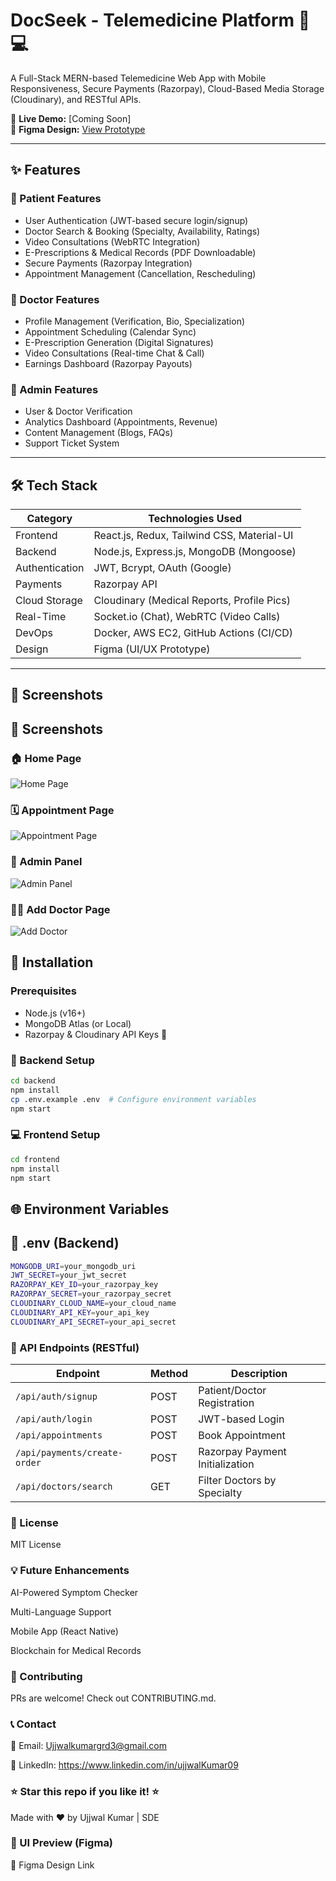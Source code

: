# DocSeek - Telemedicine Platform 🏥💻

A Full-Stack MERN-based Telemedicine Web App with Mobile Responsiveness, Secure Payments (Razorpay), Cloud-Based Media Storage (Cloudinary), and RESTful APIs.

🚀 **Live Demo:** [Coming Soon]  
📱 **Figma Design:** [View Prototype](#)

---

## ✨ Features

### 🔹 Patient Features
- User Authentication (JWT-based secure login/signup)
- Doctor Search & Booking (Specialty, Availability, Ratings)
- Video Consultations (WebRTC Integration)
- E-Prescriptions & Medical Records (PDF Downloadable)
- Secure Payments (Razorpay Integration)
- Appointment Management (Cancellation, Rescheduling)

### 🔹 Doctor Features
- Profile Management (Verification, Bio, Specialization)
- Appointment Scheduling (Calendar Sync)
- E-Prescription Generation (Digital Signatures)
- Video Consultations (Real-time Chat & Call)
- Earnings Dashboard (Razorpay Payouts)

### 🔹 Admin Features
- User & Doctor Verification
- Analytics Dashboard (Appointments, Revenue)
- Content Management (Blogs, FAQs)
- Support Ticket System

---

## 🛠 Tech Stack

| Category       | Technologies Used                          |
|----------------|-------------------------------------------|
| Frontend       | React.js, Redux, Tailwind CSS, Material-UI |
| Backend        | Node.js, Express.js, MongoDB (Mongoose)  |
| Authentication | JWT, Bcrypt, OAuth (Google)                |
| Payments       | Razorpay API                              |
| Cloud Storage  | Cloudinary (Medical Reports, Profile Pics)|
| Real-Time      | Socket.io (Chat), WebRTC (Video Calls)    |
| DevOps         | Docker, AWS EC2, GitHub Actions (CI/CD)  |
| Design         | Figma (UI/UX Prototype)                    |

---

## 📸 Screenshots

## 📸 Screenshots

### 🏠 Home Page
![Home Page](./public/screenshots/homepage.png)

### 🗓️ Appointment Page
![Appointment Page](./public/screenshots/appointment.png)

### 🔐 Admin Panel
![Admin Panel](./public/screenshots/adminpanel.png)

### 👨‍⚕️ Add Doctor Page
![Add Doctor](./public/screenshots/add-doctor.png)


## 🚀 Installation

### Prerequisites
- Node.js (v16+)
- MongoDB Atlas (or Local)
- Razorpay & Cloudinary API Keys 🔑

### 🔧 Backend Setup
```bash
cd backend
npm install
cp .env.example .env  # Configure environment variables
npm start
```

### 💻  Frontend Setup
```bash
cd frontend
npm install
npm start
```

## 🌐 Environment Variables
## 📁 .env (Backend)
```bash
MONGODB_URI=your_mongodb_uri
JWT_SECRET=your_jwt_secret
RAZORPAY_KEY_ID=your_razorpay_key
RAZORPAY_SECRET=your_razorpay_secret
CLOUDINARY_CLOUD_NAME=your_cloud_name
CLOUDINARY_API_KEY=your_api_key
CLOUDINARY_API_SECRET=your_api_secret
```
### 🔌 API Endpoints (RESTful)
| Endpoint                     | Method | Description                     |
| ---------------------------- | ------ | ------------------------------- |
| `/api/auth/signup`           | POST   | Patient/Doctor Registration     |
| `/api/auth/login`            | POST   | JWT-based Login                 |
| `/api/appointments`          | POST   | Book Appointment                |
| `/api/payments/create-order` | POST   | Razorpay Payment Initialization |
| `/api/doctors/search`        | GET    | Filter Doctors by Specialty     |



### 📜 License
MIT License

### 💡 Future Enhancements
AI-Powered Symptom Checker

Multi-Language Support

Mobile App (React Native)

Blockchain for Medical Records

### 🤝 Contributing
PRs are welcome! Check out CONTRIBUTING.md.

### 📞 Contact
📧 Email: Ujjwalkumargrd3@gmail.com

🔗 LinkedIn: https://www.linkedin.com/in/ujjwalKumar09


### ⭐ Star this repo if you like it! ⭐


Made with ❤️ by Ujjwal Kumar | SDE

### 🎨 UI Preview (Figma)
🔗 Figma Design Link


